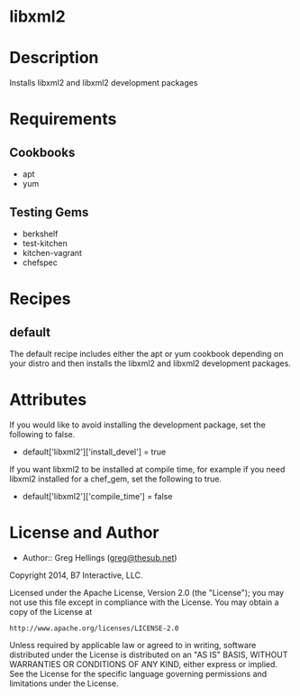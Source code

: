 # libxml2

Description
===========

Installs libxml2 and libxml2 development packages

Requirements
============
## Cookbooks
* apt
* yum

## Testing Gems
* berkshelf
* test-kitchen
* kitchen-vagrant
* chefspec

Recipes
=======

default
-------
The default recipe includes either the apt or yum cookbook depending on your distro and then installs the libxml2 and libxml2 development packages.

Attributes
==========

If you would like to avoid installing the development package, set the following to false.

* default['libxml2']['install_devel'] = true

If you want libxml2 to be installed at compile time, for example if you need
libxml2 installed for a chef_gem, set the following to true.

* default['libxml2']['compile_time'] = false


License and Author
==================

* Author:: Greg Hellings (<greg@thesub.net>)


Copyright 2014, B7 Interactive, LLC.

Licensed under the Apache License, Version 2.0 (the "License");
you may not use this file except in compliance with the License.
You may obtain a copy of the License at

    http://www.apache.org/licenses/LICENSE-2.0

Unless required by applicable law or agreed to in writing, software
distributed under the License is distributed on an "AS IS" BASIS,
WITHOUT WARRANTIES OR CONDITIONS OF ANY KIND, either express or implied.
See the License for the specific language governing permissions and
limitations under the License.
